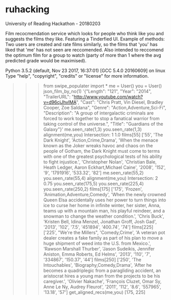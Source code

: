 # ruhacking
University of Reading Hackathon - 20180203

Film recocmendation service which looks for people who think like you and suggests the films they like. Featuring a Tinderfied UI.
Example of methods:
Two users are created and rate films similarly, so the films that 'you' has liked that 'me' has not seen are reccomended.
Also intended to reccomend the optimum film for a group to watch (party of more than 1 where the avg predicted grade would be maximised).

Python 3.5.2 (default, Nov 23 2017, 16:37:01) 
[GCC 5.4.0 20160609] on linux
Type "help", "copyright", "credits" or "license" for more information.
>>> from swipe_populater import *
>>> me = User()
>>> you = User()
>>> json_film_by_no(1)
'{"Length": "121", "Year": "2014", "TrailerURL": "http://www.youtube.com/watch?v=d96cjJhvlMA", "Cast": "Chris Pratt, Vin Diesel, Bradley Cooper, Zoe Saldana", "Genre": "Action,Adventure,Sci-Fi", "Description": "A group of intergalactic criminals are forced to work together to stop a fanatical warrior from taking control of the universe.", "Title": "Guardians of the Galaxy"}'
>>> me.seen_rate(1,3)
>>> you.seen_rate(1,3)
>>> alignment(me,you)
Intersection:  1
1.0
>>> films[55]
['55', 'The Dark Knight', 'Action,Crime,Drama', 'When the menace known as the Joker wreaks havoc and chaos on the people of Gotham, the Dark Knight must come to terms with one of the greatest psychological tests of his ability to fight injustice.', 'Christopher Nolan', 'Christian Bale, Heath Ledger, Aaron Eckhart,Michael Caine', '2008', '152', '9', '1791916', '533.32', '82']
>>> me.seen_rate(55,2)
>>> you.seen_rate(55,4)
>>> alignment(me,you)
Intersection:  2
0.75
>>> you.seen_rate(175,5)
>>> you.seen_rate(225,4)
>>> you.seen_rate(250,2)
>>> films[175]
['175', 'Frozen', 'Animation,Adventure,Comedy', 'When the newly crowned Queen Elsa accidentally uses her power to turn things into ice to curse her home in infinite winter, her sister, Anna, teams up with a mountain man, his playful reindeer, and a snowman to change the weather condition.', 'Chris Buck', 'Kristen Bell, Idina Menzel, Jonathan Groff, Josh Gad', '2013', '102', '7.5', '451894', '400.74', '74']
>>> films[225]
['225', "We're the Millers", 'Comedy,Crime', 'A veteran pot dealer creates a fake family as part of his plan to move a huge shipment of weed into the U.S. from Mexico.', 'Rawson Marshall Thurber', 'Jason Sudeikis, Jennifer Aniston, Emma Roberts, Ed Helms', '2013', '110', '7', '334867', '150.37', '44']
>>> films[250]
['250', 'The Intouchables', 'Biography,Comedy,Drama', 'After he becomes a quadriplegic from a paragliding accident, an aristocrat hires a young man from the projects to be his caregiver.', 'Olivier Nakache', 'François Cluzet, Omar Sy, Anne Le Ny, Audrey Fleurot', '2011', '112', '8.6', '557965', '13.18', '57']
>>> get_aligned_recs(me,you)
[175, 225]
